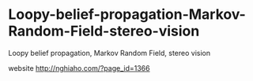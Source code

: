 # Loopy-belief-propagation-Markov-Random-Field-stereo-vision
Loopy belief propagation, Markov Random Field, stereo vision

website http://nghiaho.com/?page_id=1366
